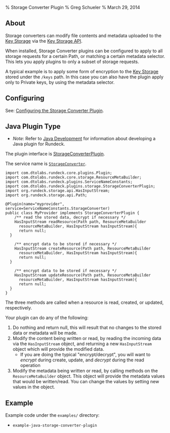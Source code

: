 % Storage Converter Plugin
% Greg Schueler
% March 29, 2014

## About

Storage converters can modify file contents and metadata uploaded to the [Key Storage](../administration/key-storage.html) via the [Key Storage API](../api/index.html#key-storage).

When installed, Storage Converter plugins can be configured to apply to all storage requests for a certain Path, or matching a certain metadata selector.  This lets you apply plugins to only a subset of storage requests.

A typical example is to apply some form of encryption to the [Key Storage](../administration/key-storage.html) stored under the `/keys` path.  In this case you can also have the plugin apply only to Private keys, by using the metadata selector.

## Configuring

See: [Configuring the Storage Converter Plugin](../administration/key-storage.html#configuring-the-storage-converter-plugin).

## Java Plugin Type

* *Note*: Refer to [Java Development](plugin-development.html#java-plugin-development) for information about developing a Java plugin for Rundeck.

The plugin interface is [StorageConverterPlugin](../javadoc/com/dtolabs/rundeck/plugins/storage/StorageConverterPlugin.html).

The service name is [`StorageConverter`](../javadoc/com/dtolabs/rundeck/plugins/ServiceNameConstants.html#StorageConverter).

~~~~~ {.java}
import com.dtolabs.rundeck.core.plugins.Plugin;
import com.dtolabs.rundeck.core.storage.ResourceMetaBuilder;
import com.dtolabs.rundeck.plugins.ServiceNameConstants;
import com.dtolabs.rundeck.plugins.storage.StorageConverterPlugin;
import org.rundeck.storage.api.HasInputStream;
import org.rundeck.storage.api.Path;

@Plugin(name="myprovider", service=ServiceNameConstants.StorageConverter)
public class MyProvider implements StorageConverterPlugin {
    /** read the stored data, decrypt if necessary */
    HasInputStream readResource(Path path, ResourceMetaBuilder
      resourceMetaBuilder, HasInputStream hasInputStream){
      return null;
  }

    /** encrypt data to be stored if necessary */
    HasInputStream createResource(Path path, ResourceMetaBuilder
      resourceMetaBuilder, HasInputStream hasInputStream){
      return null;
  }

    /** encrypt data to be stored if necessary */
    HasInputStream updateResource(Path path, ResourceMetaBuilder
      resourceMetaBuilder, HasInputStream hasInputStream){
      return null;
  }
}
~~~~~

The three methods are called when a resource is read, created, or updated, respectively.

Your plugin can do any of the following:

1. Do nothing and return null, this will result that no changes to the stored data or metadata will be made.
2. Modify the content being written or read, by reading the incoming data via the `HasInputStream` object, and returning a new `HasInputStream` object which will provide the modified data.
    - If you are doing the typical "encrypt/decrypt", you will want to *encrypt* during create, update, and *decrypt* during the read operation
3. Modify the metadata being written or read, by calling methods on the `ResourceMetaBuilder` object.  This object will provide the metadata values that would be written/read.  You can change the values by setting new values in the object.

## Example

Example code under the `examples/` directory:

* `example-java-storage-converter-plugin`
